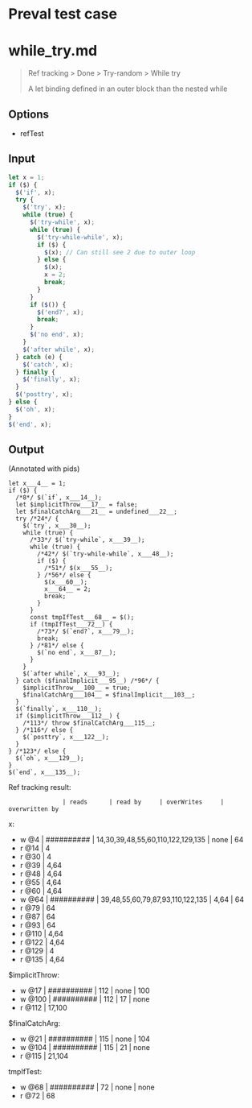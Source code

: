 # Preval test case

# while_try.md

> Ref tracking > Done > Try-random > While try
>
> A let binding defined in an outer block than the nested while

## Options

- refTest

## Input

`````js filename=intro
let x = 1;
if ($) {
  $('if', x);
  try {
    $('try', x);
    while (true) {
      $('try-while', x);
      while (true) {
        $('try-while-while', x);
        if ($) {
          $(x); // Can still see 2 due to outer loop
        } else {
          $(x);
          x = 2;
          break;
        }
      }
      if ($()) {
        $('end?', x);
        break;
      }
      $('no end', x);
    }
    $('after while', x);
  } catch (e) {
    $('catch', x);
  } finally {
    $('finally', x);
  }
  $('posttry', x);
} else {
  $('oh', x);
}
$('end', x);
`````

## Output

(Annotated with pids)

`````filename=intro
let x___4__ = 1;
if ($) {
  /*8*/ $(`if`, x___14__);
  let $implicitThrow___17__ = false;
  let $finalCatchArg___21__ = undefined___22__;
  try /*24*/ {
    $(`try`, x___30__);
    while (true) {
      /*33*/ $(`try-while`, x___39__);
      while (true) {
        /*42*/ $(`try-while-while`, x___48__);
        if ($) {
          /*51*/ $(x___55__);
        } /*56*/ else {
          $(x___60__);
          x___64__ = 2;
          break;
        }
      }
      const tmpIfTest___68__ = $();
      if (tmpIfTest___72__) {
        /*73*/ $(`end?`, x___79__);
        break;
      } /*81*/ else {
        $(`no end`, x___87__);
      }
    }
    $(`after while`, x___93__);
  } catch ($finalImplicit___95__) /*96*/ {
    $implicitThrow___100__ = true;
    $finalCatchArg___104__ = $finalImplicit___103__;
  }
  $(`finally`, x___110__);
  if ($implicitThrow___112__) {
    /*113*/ throw $finalCatchArg___115__;
  } /*116*/ else {
    $(`posttry`, x___122__);
  }
} /*123*/ else {
  $(`oh`, x___129__);
}
$(`end`, x___135__);
`````

Ref tracking result:

                   | reads      | read by     | overWrites     | overwritten by
x:
  - w @4       | ########## | 14,30,39,48,55,60,110,122,129,135 | none           | 64
  - r @14      | 4
  - r @30      | 4
  - r @39      | 4,64
  - r @48      | 4,64
  - r @55      | 4,64
  - r @60      | 4,64
  - w @64      | ########## | 39,48,55,60,79,87,93,110,122,135 | 4,64           | 64
  - r @79      | 64
  - r @87      | 64
  - r @93      | 64
  - r @110     | 4,64
  - r @122     | 4,64
  - r @129     | 4
  - r @135     | 4,64

$implicitThrow:
  - w @17          | ########## | 112         | none           | 100
  - w @100         | ########## | 112         | 17             | none
  - r @112         | 17,100

$finalCatchArg:
  - w @21          | ########## | 115         | none           | 104
  - w @104         | ########## | 115         | 21             | none
  - r @115         | 21,104

tmpIfTest:
  - w @68          | ########## | 72          | none           | none
  - r @72          | 68
